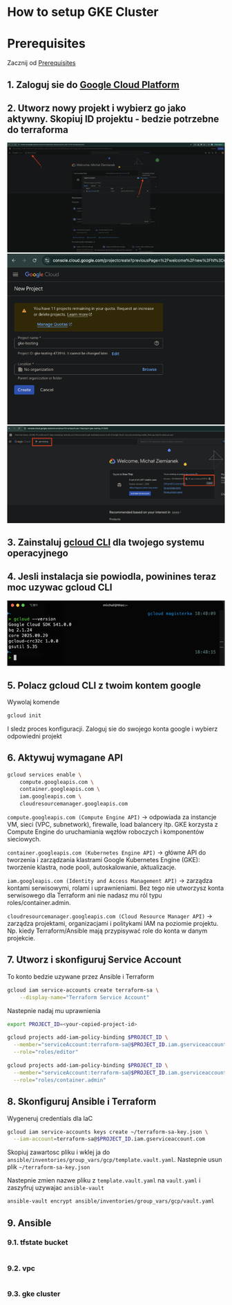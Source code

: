 
# How to setup GKE Cluster

# Prerequisites
Zacznij od [Prerequisites](./Prerequisites.md)

## 1. Zaloguj sie do [Google Cloud Platform](https://console.cloud.google.com/)

## 2. Utworz nowy projekt i wybierz go jako aktywny. Skopiuj ID projektu - bedzie potrzebne do terraforma
![](./images/001_gke.png)
![](./images/002_gke.png)
![](./images/003_gke.png)

## 3. Zainstaluj [gcloud CLI](https://cloud.google.com/sdk/docs/install) dla twojego systemu operacyjnego

## 4. Jesli instalacja sie powiodla, powinines teraz moc uzywac gcloud CLI
![](./images/004_gke.png)

## 5. Polacz gcloud CLI z twoim kontem google
Wywolaj komende
```sh
gcloud init
```
I sledz proces konfiguracji. Zaloguj sie do swojego konta google i wybierz odpowiedni projekt

## 6. Aktywuj wymagane API
```sh
gcloud services enable \
    compute.googleapis.com \
    container.googleapis.com \
    iam.googleapis.com \
    cloudresourcemanager.googleapis.com
```
`compute.googleapis.com (Compute Engine API)`
→ odpowiada za instancje VM, sieci (VPC, subnetwork), firewalle, load balancery itp.
GKE korzysta z Compute Engine do uruchamiania węzłów roboczych i komponentów sieciowych.

`container.googleapis.com (Kubernetes Engine API)`
→ główne API do tworzenia i zarządzania klastrami Google Kubernetes Engine (GKE): tworzenie klastra, node pooli, autoskalowanie, aktualizacje.

`iam.googleapis.com (Identity and Access Management API)`
→ zarządza kontami serwisowymi, rolami i uprawnieniami.
Bez tego nie utworzysz konta serwisowego dla Terraform ani nie nadasz mu ról typu roles/container.admin.

`cloudresourcemanager.googleapis.com (Cloud Resource Manager API)`
→ zarządza projektami, organizacjami i politykami IAM na poziomie projektu.
Np. kiedy Terraform/Ansible mają przypisywać role do konta w danym projekcie.

## 7. Utworz i skonfiguruj Service Account
To konto bedzie uzywane przez Ansible i Terraform
```sh
gcloud iam service-accounts create terraform-sa \
    --display-name="Terraform Service Account"

```
Nastepnie nadaj mu uprawnienia
```sh
export PROJECT_ID=<your-copied-project-id>
```

```sh
gcloud projects add-iam-policy-binding $PROJECT_ID \
  --member="serviceAccount:terraform-sa@$PROJECT_ID.iam.gserviceaccount.com" \
  --role="roles/editor"
```

```sh
gcloud projects add-iam-policy-binding $PROJECT_ID \
  --member="serviceAccount:terraform-sa@$PROJECT_ID.iam.gserviceaccount.com" \
  --role="roles/container.admin"
```

## 8. Skonfiguruj Ansible i Terraform

Wygeneruj credentials dla IaC
```sh
gcloud iam service-accounts keys create ~/terraform-sa-key.json \
  --iam-account=terraform-sa@$PROJECT_ID.iam.gserviceaccount.com 
```

Skopiuj zawartosc pliku i wklej ja do `ansible/inventories/group_vars/gcp/template.vault.yaml`. Nastepnie usun plik `~/terraform-sa-key.json`

Nastepnie zmien nazwe pliku z `template.vault.yaml` na `vault.yaml` i zaszyfruj uzywajac `ansible-vault`

```sh
ansible-vault encrypt ansible/inventories/group_vars/gcp/vault.yaml
```

## 9. Ansible
### 9.1. tfstate bucket
```sh
```
### 9.2. vpc
```sh
```
### 9.3. gke cluster
```sh
```